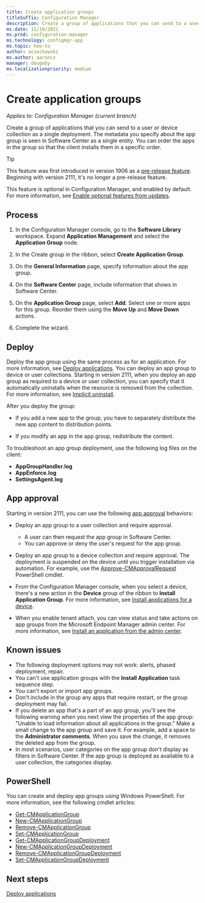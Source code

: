 ```yaml
---
title: Create application groups
titleSuffix: Configuration Manager
description: Create a group of applications that you can send to a user or device collection as a single deployment in Configuration Manager.
ms.date: 11/19/2021
ms.prod: configuration-manager
ms.technology: configmgr-app
ms.topic: how-to
author: aczechowski
ms.author: aaroncz
manager: dougeby
ms.localizationpriority: medium
---
```


# Create application groups

*Applies to: Configuration Manager (current branch)*

<!--3555907-->

Create a group of applications that you can send to a user or device collection as a single deployment. The metadata you specify about the app group is seen in Software Center as a single entity. You can order the apps in the group so that the client installs them in a specific order.

> [!TIP]
> This feature was first introduced in version 1906 as a [pre-release feature](../../core/servers/manage/pre-release-features.md). Beginning with version 2111, it's no longer a pre-release feature.
>
> This feature is optional in Configuration Manager, and enabled by default. For more information, see [Enable optional features from updates](../../core/servers/manage/optional-features.md).

## Process

1. In the Configuration Manager console, go to the **Software Library** workspace. Expand **Application Management** and select the **Application Group** node.

1. In the Create group in the ribbon, select **Create Application Group**.

1. On the **General Information** page, specify information about the app group.

1. On the **Software Center** page, include information that shows in Software Center.

1. On the **Application Group** page, select **Add**. Select one or more apps for this group. Reorder them using the **Move Up** and **Move Down** actions.

1. Complete the wizard.

## Deploy

Deploy the app group using the same process as for an application. For more information, see [Deploy applications](deploy-applications.md). You can deploy an app group to device or user collections. Starting in version 2111, when you deploy an app group as required to a device or user collection, you can specify that it automatically uninstalls when the resource is removed from the collection.<!--10479618--> For more information, see [Implicit uninstall](uninstall-applications.md#implicit-uninstall).

After you deploy the group:

- If you add a new app to the group, you have to separately distribute the new app content to distribution points.

- If you modify an app in the app group, redistribute the content.

To troubleshoot an app group deployment, use the following log files on the client:

- **AppGroupHandler.log**
- **AppEnforce.log**
- **SettingsAgent.log**

## App approval

Starting in version 2111, you can use the following [app approval](app-approval.md) behaviors:<!-- 10992210 -->

- Deploy an app group to a user collection and require approval.

  - A user can then request the app group in Software Center.
  - You can approve or deny the user's request for the app group.

- Deploy an app group to a device collection and require approval. The deployment is suspended on the device until you trigger installation via automation. For example, use the [Approve-CMApprovalRequest](/powershell/module/configurationmanager/approve-cmapprovalrequest) PowerShell cmdlet.

- From the Configuration Manager console, when you select a device, there's a new action in the **Device** group of the ribbon to **Install Application Group**. For more information, see [Install applications for a device](install-app-for-device.md).

- When you enable tenant attach, you can view status and take actions on app groups from the Microsoft Endpoint Manager admin center. For more information, see [Install an application from the admin center](../../tenant-attach/applications.md).

## Known issues

- The following deployment options may not work: alerts, phased deployment, repair.
- You can't use application groups with the **Install Application** task sequence step.
- You can't export or import app groups.
- Don't include in the group any apps that require restart, or the group deployment may fail.
- If you delete an app that's a part of an app group, you'll see the following warning when you next view the properties of the app group: "Unable to load information about all applications in the group." Make a small change to the app group and save it. For example, add a space to the **Administrator comments**. When you save the change, it removes the deleted app from the group.<!-- 7099542 -->
- In most scenarios, user categories on the app group don't display as filters in Software Center. If the app group is deployed as available to a user collection, the categories display.<!-- 12425254 -->

## PowerShell

You can create and deploy app groups using Windows PowerShell. For more information, see the following cmdlet articles:

- [Get-CMApplicationGroup](/powershell/module/configurationmanager/get-cmapplicationgroup)
- [New-CMApplicationGroup](/powershell/module/configurationmanager/new-cmapplicationgroup)
- [Remove-CMApplicationGroup](/powershell/module/configurationmanager/remove-cmapplicationgroup)
- [Set-CMApplicationGroup](/powershell/module/configurationmanager/set-cmapplicationgroup)
- [Get-CMApplicationGroupDeployment](/powershell/module/configurationmanager/get-cmapplicationgroupdeployment)
- [New-CMApplicationGroupDeployment](/powershell/module/configurationmanager/new-cmapplicationgroupdeployment)
- [Remove-CMApplicationGroupDeployment](/powershell/module/configurationmanager/remove-cmapplicationgroupdeployment)
- [Set-CMApplicationGroupDeployment](/powershell/module/configurationmanager/set-cmapplicationgroupdeployment)

## Next steps

[Deploy applications](deploy-applications.md)
